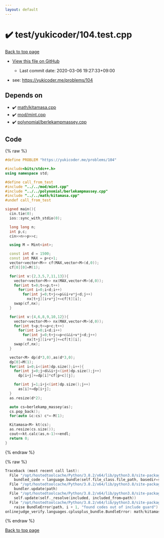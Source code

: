 ```yaml
---
layout: default
---
```


<!-- mathjax config similar to math.stackexchange -->
<script type="text/javascript" async
  src="https://cdnjs.cloudflare.com/ajax/libs/mathjax/2.7.5/MathJax.js?config=TeX-MML-AM_CHTML">
</script>
<script type="text/x-mathjax-config">
  MathJax.Hub.Config({
    TeX: { equationNumbers: { autoNumber: "AMS" }},
    tex2jax: {
      inlineMath: [ ['$','$'] ],
      processEscapes: true
    },
    "HTML-CSS": { matchFontHeight: false },
    displayAlign: "left",
    displayIndent: "2em"
  });
</script>

<script type="text/javascript" src="https://cdnjs.cloudflare.com/ajax/libs/jquery/3.4.1/jquery.min.js"></script>
<script src="https://cdn.jsdelivr.net/npm/jquery-balloon-js@1.1.2/jquery.balloon.min.js" integrity="sha256-ZEYs9VrgAeNuPvs15E39OsyOJaIkXEEt10fzxJ20+2I=" crossorigin="anonymous"></script>
<script type="text/javascript" src="../../../assets/js/copy-button.js"></script>
<link rel="stylesheet" href="../../../assets/css/copy-button.css" />


# :heavy_check_mark: test/yukicoder/104.test.cpp

<a href="../../../index.html">Back to top page</a>

* <a href="{{ site.github.repository_url }}/blob/master/test/yukicoder/104.test.cpp">View this file on GitHub</a>
    - Last commit date: 2020-03-06 19:27:33+09:00


* see: <a href="https://yukicoder.me/problems/104">https://yukicoder.me/problems/104</a>


## Depends on

* :heavy_check_mark: <a href="../../../library/math/kitamasa.cpp.html">math/kitamasa.cpp</a>
* :heavy_check_mark: <a href="../../../library/mod/mint.cpp.html">mod/mint.cpp</a>
* :heavy_check_mark: <a href="../../../library/polynomial/berlekampmassey.cpp.html">polynomial/berlekampmassey.cpp</a>


## Code

<a id="unbundled"></a>
{% raw %}
```cpp
#define PROBLEM "https://yukicoder.me/problems/104"

#include<bits/stdc++.h>
using namespace std;

#define call_from_test
#include "../../mod/mint.cpp"
#include "../../polynomial/berlekampmassey.cpp"
#include "../../math/kitamasa.cpp"
#undef call_from_test

signed main(){
  cin.tie(0);
  ios::sync_with_stdio(0);

  long long n;
  int p,c;
  cin>>n>>p>>c;

  using M = Mint<int>;

  const int d = 1500;
  const int MAX = p+c+1;
  vector<vector<M>> cf(MAX,vector<M>(d,0));
  cf[0][0]=M(1);

  for(int v:{2,3,5,7,11,13}){
    vector<vector<M>> nx(MAX,vector<M>(d,0));
    for(int t=0;t<=p;t++)
      for(int i=0;i<d;i++)
        for(int j=0;t+j<=p&&i+v*j<d;j++)
          nx[t+j][i+v*j]+=cf[t][i];
    swap(cf,nx);
  }

  for(int v:{4,6,8,9,10,12}){
    vector<vector<M>> nx(MAX,vector<M>(d,0));
    for(int t=p;t<=p+c;t++)
      for(int i=0;i<d;i++)
        for(int j=0;t+j<=p+c&&i+v*j<d;j++)
          nx[t+j][i+v*j]+=cf[t][i];
    swap(cf,nx);
  }

  vector<M> dp(d*3,0),as(d*3,0);
  dp[0]=M(1);
  for(int i=0;i<(int)dp.size();i++){
    for(int j=0;j<d&&i+j<(int)dp.size();j++)
      dp[i+j]+=dp[i]*cf[p+c][j];

    for(int j=1;i+j<(int)dp.size();j++)
      as[i]+=dp[i+j];
  }
  as.resize(d*2);

  auto cs=berlekamp_massey(as);
  cs.pop_back();
  for(auto &c:cs) c*=-M(1);

  Kitamasa<M> kt(cs);
  as.resize(cs.size());
  cout<<kt.calc(as,n-1)<<endl;
  return 0;
}

```
{% endraw %}

<a id="bundled"></a>
{% raw %}
```cpp
Traceback (most recent call last):
  File "/opt/hostedtoolcache/Python/3.8.2/x64/lib/python3.8/site-packages/onlinejudge_verify/docs.py", line 347, in write_contents
    bundled_code = language.bundle(self.file_class.file_path, basedir=self.cpp_source_path)
  File "/opt/hostedtoolcache/Python/3.8.2/x64/lib/python3.8/site-packages/onlinejudge_verify/languages/cplusplus.py", line 68, in bundle
    bundler.update(path)
  File "/opt/hostedtoolcache/Python/3.8.2/x64/lib/python3.8/site-packages/onlinejudge_verify/languages/cplusplus_bundle.py", line 182, in update
    self.update(self._resolve(included, included_from=path))
  File "/opt/hostedtoolcache/Python/3.8.2/x64/lib/python3.8/site-packages/onlinejudge_verify/languages/cplusplus_bundle.py", line 151, in update
    raise BundleError(path, i + 1, "found codes out of include guard")
onlinejudge_verify.languages.cplusplus_bundle.BundleError: math/kitamasa.cpp: line 5: found codes out of include guard

```
{% endraw %}

<a href="../../../index.html">Back to top page</a>

